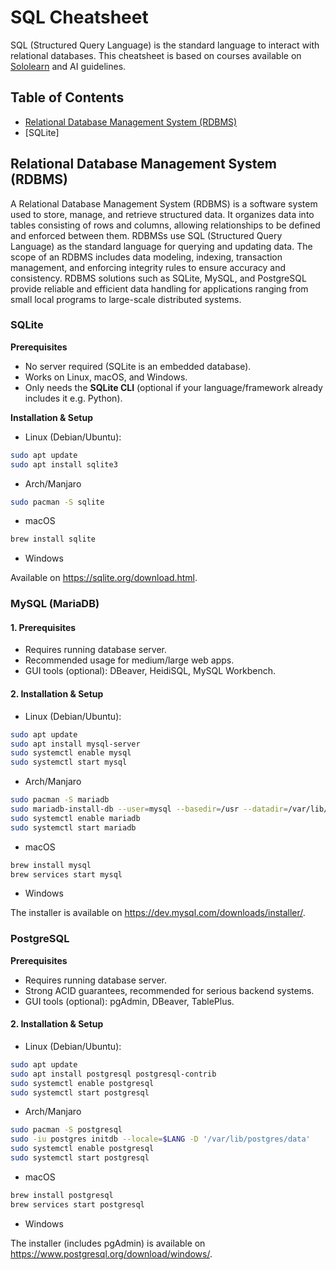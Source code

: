 # SQL Cheatsheet
SQL (Structured Query Language) is the standard language to interact with relational databases. This cheatsheet is based on courses available on [Sololearn](https://www.sololearn.com/) and AI guidelines.

## Table of Contents
- [Relational Database Management System (RDBMS)](#relational-database-management-system)
- [SQLite]
## Relational Database Management System (RDBMS)
A Relational Database Management System (RDBMS) is a software system used to store, manage, and retrieve structured data. It organizes data into tables consisting of rows and columns, allowing relationships to be defined and enforced between them. RDBMSs use SQL (Structured Query Language) as the standard language for querying and updating data. The scope of an RDBMS includes data modeling, indexing, transaction management, and enforcing integrity rules to ensure accuracy and consistency. RDBMS solutions such as SQLite, MySQL, and PostgreSQL provide reliable and efficient data handling for applications ranging from small local programs to large-scale distributed systems.

### SQLite
**Prerequisites**
- No server required (SQLite is an embedded database).
- Works on Linux, macOS, and Windows.
- Only needs the **SQLite CLI** (optional if your language/framework already includes it e.g. Python).

**Installation & Setup**
- Linux (Debian/Ubuntu):
```bash
sudo apt update
sudo apt install sqlite3
```

- Arch/Manjaro
```bash
sudo pacman -S sqlite
```

- macOS
 ```bash
brew install sqlite
```

- Windows

Available on https://sqlite.org/download.html.

### MySQL (MariaDB)
#### 1. Prerequisites
- Requires running database server.
- Recommended usage for medium/large web apps.
- GUI tools (optional): DBeaver, HeidiSQL, MySQL Workbench.

#### 2. Installation & Setup
- Linux (Debian/Ubuntu):
```bash
sudo apt update
sudo apt install mysql-server
sudo systemctl enable mysql
sudo systemctl start mysql
```

- Arch/Manjaro
```bash
sudo pacman -S mariadb
sudo mariadb-install-db --user=mysql --basedir=/usr --datadir=/var/lib/mysql
sudo systemctl enable mariadb
sudo systemctl start mariadb
```

- macOS
 ```bash
brew install mysql
brew services start mysql
```

- Windows

The installer is available on https://dev.mysql.com/downloads/installer/.

### PostgreSQL
**Prerequisites**
- Requires running database server.
- Strong ACID guarantees, recommended for serious backend systems.
- GUI tools (optional): pgAdmin, DBeaver, TablePlus.

#### 2. Installation & Setup
- Linux (Debian/Ubuntu):
```bash
sudo apt update
sudo apt install postgresql postgresql-contrib
sudo systemctl enable postgresql
sudo systemctl start postgresql
```

- Arch/Manjaro
```bash
sudo pacman -S postgresql
sudo -iu postgres initdb --locale=$LANG -D '/var/lib/postgres/data'
sudo systemctl enable postgresql
sudo systemctl start postgresql
```

- macOS
 ```bash
brew install postgresql
brew services start postgresql
```

- Windows

The installer (includes pgAdmin) is available on https://www.postgresql.org/download/windows/.
